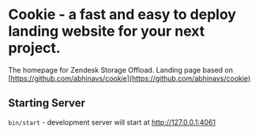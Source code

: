 # Cookie - a fast and easy to deploy landing website for your next project.
The homepage for Zendesk Storage Offload.
Landing page based on [https://github.com/abhinavs/cookie](https://github.com/abhinavs/cookie)

## Starting Server
`bin/start` - development server will start at http://127.0.0.1:4061
